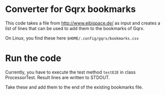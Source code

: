 # Converter for Gqrx bookmarks
This code takes a file from http://www.eibispace.de/
as input and creates a list of lines that
can be used to add them to the bookmarks of 
Gqrx.

On Linux, you find these here
```$HOME/.config/gqrx/bookmarks.csv```

# Run the code
Currently, you have to execute the test method
```testE2E``` in class ProcessorTest.
Result lines are written to STDOUT.

Take these and add them to the end of the 
existing bookmarks file.

